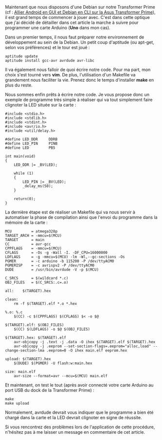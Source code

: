 Maintenant que nous disposons d'une Debian sur notre Transformer Prime (cf : [Allier Android en GUI et Debian en CLI sur la Asus Transformer Prime][1]), il est grand temps de commencer à jouer avec. C'est dans cette optique que j'ai décidé de détailler dans cet article la marche à suivre pour programmer une carte Arduino (**Uno** dans mon cas).

Dans un premier temps, il nous faut préparer notre environnement de développement au sein de la Debian. Un petit coup d'aptitude (ou apt-get, selon vos préférences) et le tour est joué :

    aptitude update
    aptitude install gcc-avr avrdude avr-libc

Il va également nous falloir de quoi écrire notre code. Pour ma part, mon choix s'est tourné vers **vim**. De plus, l'utilisation d'un Makefile va grandement nous faciliter la vie. Prenez donc le temps d'installer **make** en plus du reste.

<!--more-->

Nous sommes enfin prêts à écrire notre code. Je vous propose donc un exemple de programme très simple à réaliser qui va tout simplement faire clignoter la LED située sur la carte :

    #include <stdio.h>
    #include <stdlib.h>
    #include <stdint.h>
    #include <avr/io.h>
    #include <util/delay.h>
    
    #define LED_DDR     DDRB
    #define LED_PIN     PINB
    #define LED         PB5
    
    int main(void)
    {
        LED_DDR |= _BV(LED);
    
        while (1)
        {
            LED_PIN |= _BV(LED);
            _delay_ms(50);
        }
    
        return(0);
    }

La dernière étape est de réaliser un Makefile qui va nous servir à automatiser la phase de compilation ainsi que l'envoi du programme dans la mémoire de la carte :

    MCU         = atmega328p
    TARGET_ARCH = -mmcu=$(MCU)
    TARGET      = main
    CC          = avr-gcc
    CPPFLAGS    = -mmcu=$(MCU)
    CFLAGS      = -Os -g -Wall -I. -DF_CPU=16000000
    LDFLAGS     = -g -mmcu=$(MCU) -lm -Wl,--gc-sections -Os
    PGMER       = -c arduino -b 115200 -P /dev/ttyACM0
    PGMERISP    = -c avrispv2 -P /dev/ttyACM0
    DUDE        = /usr/bin/avrdude -V -p $(MCU)
    
    C_SRCS      = $(wildcard *.c)
    OBJ_FILES   = $(C_SRCS:.c=.o)
    
    all:    $(TARGET).hex
    
    clean:
        rm -f $(TARGET).elf *.o *.hex
    
    %.o: %.c
        $(CC) -c $(CPPFLAGS) $(CFLAGS) $< -o $@
    
    $(TARGET).elf: $(OBJ_FILES)
        $(CC) $(LDFLAGS) -o $@ $(OBJ_FILES)
    
    $(TARGET).hex: $(TARGET).elf
        avr-objcopy -j .text -j .data -O ihex $(TARGET).elf $(TARGET).hex
        avr-objcopy -j .eeprom --set-section-flags=.eeprom="alloc,load" --change-section-lma .eeprom=0 -O ihex main.elf eeprom.hex
    
    upload: $(TARGET).hex
        $(DUDE) $(PGMER) -U flash:w:main.hex
    
    size: main.elf
        avr-size --format=avr --mcu=$(MCU) main.elf

Et maintenant, on test le tout (après avoir connecté votre carte Arduino au port USB du dock de la Transformer Prime) :

    make
    make upload

Normalement, avrdude devrait vous indiquer que le programme a bien été chargé dans la carte et la LED devrait clignoter en signe de réussite.

Si vous rencontrez des problèmes lors de l'application de cette procédure, n'hésitez pas à me laisser un message en commentaire de cet article.

 [1]: http://blog.skyplabs.net/index.php/2012/01/20/allier-android-en-gui-et-debian-en-cli-sur-la-asus-transformer-prime/ "Allier Android en GUI et Debian en CLI sur la Asus Transformer Prime"

